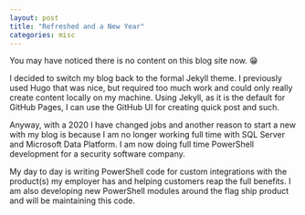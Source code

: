 ```yaml
---
layout: post
title: "Refreshed and a New Year"
categories: misc
---
```


You may have noticed there is no content on this blog site now. :grin:

I decided to switch my blog back to the formal Jekyll theme. I previously used Hugo that was nice, but required too much work and could only really create content locally on my machine. Using Jekyll, as it is the default for GitHub Pages, I can use the GitHub UI for creating quick post and such.

Anyway, with a 2020 I have changed jobs and another reason to start a new with my blog is because I am no longer working full time with SQL Server and Microsoft Data Platform. I am now doing full time PowerShell development for a security software company.

My day to day is writing PowerShell code for custom integrations with the product(s) my employer has and helping customers reap the full benefits. I am also developing new PowerShell modules around the flag ship product and will be maintaining this code.